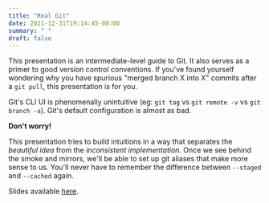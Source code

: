 ```yaml
---
title: "Real Git"
date: 2021-12-31T19:14:45-08:00
summary: " "
draft: false
---
```


This presentation is an intermediate-level guide to Git. It also serves as a
primer to good version control conventions. If you've found yourself wondering
why you have spurious "merged branch X into X" commits after a `git pull`, this
presentation is for you. 

Git's CLI UI is phenomenally unintuitive (eg: `git tag` vs `git remote -v` vs
`git branch -a`). Git's default configuration is almost as bad. 

**Don't worry!** 

This presentation tries to build intuitions in a way that separates the
_beautiful idea_ from the _inconsistent implementation_. 
Once we see behind the smoke and mirrors, we'll be able to set up git aliases
that make more sense to us. You'll never have to remember the difference
between `--staged` and `--cached` again. 

Slides available [here](/binary-search-club/real-git.pdf). 
